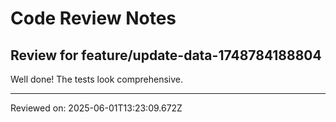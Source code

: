 # Code Review Notes

## Review for feature/update-data-1748784188804

Well done! The tests look comprehensive.

---
Reviewed on: 2025-06-01T13:23:09.672Z
